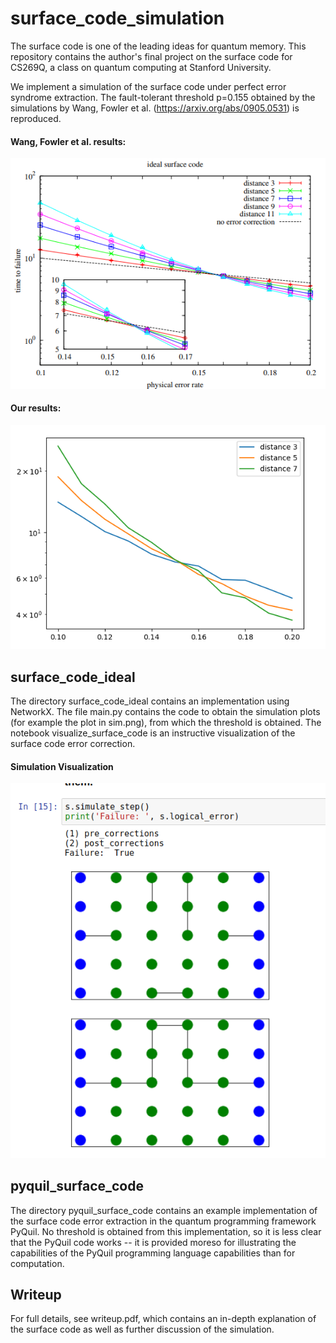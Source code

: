 # surface_code_simulation

The surface code is one of the leading ideas for quantum memory. This repository contains the author's final project on the surface code for CS269Q, a class on quantum computing at Stanford University.

We implement a simulation of the surface code under perfect error syndrome extraction. The fault-tolerant threshold p=0.155 obtained by the simulations by Wang, Fowler et al. (https://arxiv.org/abs/0905.0531) is reproduced. 

#### Wang, Fowler et al. results:

![Alt text](.img/paper_surface_code_graph.png?raw=true "Title")

#### Our results:

![Alt text](.img/long_simulation.png?raw=true "Title")

## surface_code_ideal

The directory surface_code_ideal contains an implementation using NetworkX. The file main.py contains the code to obtain the simulation plots (for example the plot in sim.png), from which the threshold is obtained. The notebook visualize_surface_code is an instructive visualization of the surface code error correction.

#### Simulation Visualization

![Alt text](.img/jupyter_sim.png?raw=true "Title")


## pyquil_surface_code
The directory pyquil_surface_code contains an example implementation of the surface code error extraction in the quantum programming framework PyQuil. No threshold is obtained from this implementation, so it is less clear that the PyQuil code works -- it is provided moreso for illustrating the capabilities of the PyQuil programming language capabilities than for computation.

## Writeup
For full details, see writeup.pdf, which contains an in-depth explanation of the surface code as well as further discussion of the simulation.




